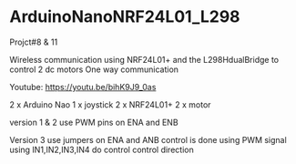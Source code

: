 # ArduinoNanoNRF24L01_L298

Projct#8 & 11

Wireless communication using NRF24L01+ and the L298HdualBridge to control 2 dc motors One way communication

Youtube:
https://youtu.be/bihK9J9_0as


2 x Arduino Nao
1 x joystick
2 x NRF24L01+
2 x motor 

version 1 & 2 use PWM pins on ENA and ENB

Version 3 use jumpers on ENA and ANB control is done using PWM signal using IN1,IN2,IN3,IN4 do control control direction
